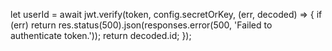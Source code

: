 






 let userId = await jwt.verify(token, config.secretOrKey, (err, decoded) => {
      if (err) return res.status(500).json(responses.error(500, 'Failed to authenticate token.'));
      return decoded.id;
    });



